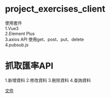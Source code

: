 # project_exercises_client
使用套件
<br>
1.Vue3
<br>
2.Element Plus
<br>
3.axios API
使用get、post、put、delete
<br>
4.pubsub.js

# 抓取匯率API
1.新增資料
2.修改資料
3.刪除資料
4.查詢資料

[文件](https://github.com/LifanC/project_exercises_document)
